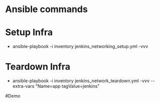 # Ansible commands

# Setup Infra
- ansible-playbook -i inventory jenkins_networking_setup.yml -vvv

# Teardown Infra 
- ansible-playbook -i inventory jenkins_network_teardown.yml -vvv --extra-vars "Name=app tagValue=jenkins"

#Demo
